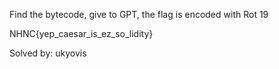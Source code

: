 Find the bytecode, give to GPT, the flag is encoded with Rot 19

NHNC{yep_caesar_is_ez_so_lidity}

Solved by: ukyovis